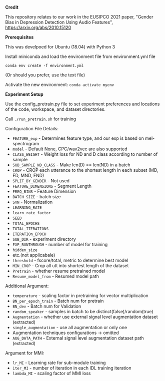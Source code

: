 **Credit**

This repository relates to our work in the EUSIPCO 2021 paper, "Gender Bias in Depression Detection Using Audio Features", https://arxiv.org/abs/2010.15120

**Prerequisites**

This was develpoed for Ubuntu (18.04) with Python 3

Install miniconda and load the environment file from environment.yml file

`conda env create -f environment.yml`

(Or should you prefer, use the text file)

Activate the new environment: `conda activate myenv`

**Experiment Setup**

Use the config_pretrain.py file to set experiment preferences and locations of the code, workspace, and dataset directories. 

Call `./run_pretrain.sh` for training

Configuration File Details:
- `FEATURE_exp` - Determines feature type, and our exp is based on mel-spectrogram
- `model` - Default None, CPC/wav2vec are also supported
- `CLASS_WEIGHT` - Weight loss for ND and D class according to number of sample
- `SUB_SAMPLE_ND_CLASS` - Make len(D) == len(ND) in a batch
- `CROP` - CROP each utterance to the shortest length in each subset (MD, FD, MND, FND)
- `SPLIT_BY_GENDER` - Not used
- `FEATURE_DIMENSIONS` - Segment Length
- `FREQ_BINS` - Feature Dimension
- `BATCH_SIZE` - batch size
- `SVN` - Normalization
- `LEARNING_RATE`
- `learn_rate_factor`
- `SEED`
- `TOTAL_EPOCHS`
- `TOTAL_ITERATIONS`
- `ITERATIOn_EPOCH`
- `SUB_DIR` - experiment directory
- `EXP_RUNTHROUGH` - number of model for training
- `hidden_size`
- etc.(not applicabale)
- `threshold` - fscore/total, metric to determine best model
- `MIN_CROP` - Crop all utt into shortest length of the dataset
- `Pretrain` - whether resume pretrained model
- `Resume_model_from` - Resumed model path

Additional Argument:
- `temperature` - scaling factor in pretraining for vector multiplication
- `BN_per_epoch_train` - Batch num for pretrain
- `BN_dev` - Batch num for Validation
- `random_speaker` - samples in batch to be distinct(false)/random(true)
- `Augmentation` - whether use external signal level augmentation dataset (extracted)
- `single_augmentation` - use all augmentation or only one
- Augmentation techniques configurations -> omitted
- `AUG_DATA_PATH` - External signal level augmentation dataset path (extracted)

Argument for MMI:
- `lr_MI` - Learning rate for sub-module training
- `iter_MI` - number of iteration in each IDL training iteration
- `lambda_MI` - scaling factor of MMI loss
